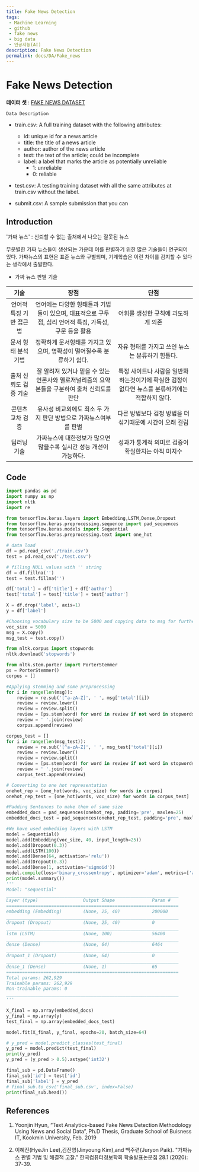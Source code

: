 ```yaml
---
title: Fake News Detection
tags: 
 - Machine Learning
 - github
 - fake news
 - big data
 - 인공지능(AI)
description: Fake News Detection
permalink: docs/DA/Fake_news
---
```


# Fake News Detection
**데이터 셋** : [FAKE NEWS DATASET](https://www.kaggle.com/c/fake-news/data)

`Data Description`

- train.csv: A full training dataset with the following attributes:
    - id: unique id for a news article
    - title: the title of a news article
    - author: author of the news article
    - text: the text of the article; could be incomplete
    - label: a label that marks the article as potentially unreliable
        - 1: unreliable
        - 0: reliable

- test.csv: A testing training dataset with all the same attributes at train.csv without the label.
- submit.csv: A sample submission that you can

## Introduction

'가짜 뉴스' : 신뢰할 수 없는 출처에서 나오는 잘못된 뉴스

무분별한 가짜 뉴스들이 생산되는 가운데 이를 판별하기 위한 많은 기술들이 연구되어 있다.
가짜뉴스의 표현은 표준 뉴스와 구별되며, 기계학습은 이런 차이를 감지할 수 있다는 생각에서 출발한다. 

- 가짜 뉴스 판별 기술

|기술|장점|단점|
|:------------------------:|:----:|:----:|
|언어적 특징 기반 접근법|언어에는 다양한 형태들과 기법들이 있으며, 대표적으로 구두점, 심리 언어적 특징, 가독성, 구문 등을 활용|어휘를 생성한 규칙에 과도하게 의존|
|문서 형태 분석 기법|정확하게 문서형태를 가지고 있으며, 명확성이 떨어질수록 분류하기 쉽다.|자유 형태를 가지고 쓰인 뉴스는 분류하기 힘들다.|
|출처 신뢰도 검증 기술|잘 알려져 있거나 믿을 수 있는 언론사와 옐로저널리즘의 요약본들을 구분하여 출처 신뢰도를 판단|특정 사이트나 사람을 일반화하는것이기에 확실한 검정이없다면 뉴스를 분류하기에는 적합하지 않다.|
|콘텐츠 교차 검증|유사성 비교외에도 최소 두 가지 판단 방법으로 가짜뉴스여부를 판별|다른 방법보다 검정 방법을 더 섞기때문에 시간이 오래 걸림|
|딥러닝 기술|가짜뉴스에 대한정보가 많으면 많을수록 실시간 성능 개선이 가능하다.|성과가 통계적 의미로 검증이 확실한지는 아직 미지수|


<!-- 출처신뢰도검증 기술은 뉴스기사가 게시된 웹사이트나 출처라고 정의할 수 있는 웹사이트에 관한 데이터베이스 바탕으로 별도로 신뢰성을 확인하여 가짜뉴스를 판별하는 방식이다. 이 방식은 가짜뉴스를 생성하는 곳은 지속적으로 가짜뉴스를 생성하는 습성이 있으며, 진짜뉴스를 생성하는 곳은 지속적으로 진짜뉴스를 게시하는 습성이
있다는 관찰결과를 바탕으로 작동한다. 따라서 잘 알려져 있거나 믿을 수 있는 언론사와 옐로저널리즘의 요약본들을 구분하여 출처 신뢰도를 판단한다고도 볼 수 있다. 내용 안에 포함되어 있는 사진 및 문서, 상기되어 있는 출처에 대한 데이터베이스 기반 신뢰성 검증을 실행하는 경우도 포함 될 수 있다. -->

## Code

```python
import pandas as pd
import numpy as np
import nltk
import re

from tensorflow.keras.layers import Embedding,LSTM,Dense,Dropout
from tensorflow.keras.preprocessing.sequence import pad_sequences
from tensorflow.keras.models import Sequential
from tensorflow.keras.preprocessing.text import one_hot

# data load
df = pd.read_csv('./train.csv')
test = pd.read_csv('./test.csv')

# filling NULL values with '' string
df = df.fillna('')
test = test.fillna('')

df['total'] = df['title'] + df['author']
test['total'] = test['title'] + test['author']

X = df.drop('label', axis=1)
y = df['label']

#Choosing vocabulary size to be 5000 and copying data to msg for further cleaning
voc_size = 5000
msg = X.copy()
msg_test = test.copy()

from nltk.corpus import stopwords
nltk.download('stopwords')

from nltk.stem.porter import PorterStemmer
ps = PorterStemmer()
corpus = []

#Applying stemming and some preprocessing
for i in range(len(msg)):
    review = re.sub('[^a-zA-Z]', ' ', msg['total'][i])
    review = review.lower()
    review = review.split()
    review = [ps.stem(word) for word in review if not word in stopwords.words('english')]
    review = ' '.join(review)
    corpus.append(review)

corpus_test = []
for i in range(len(msg_test)):
    review = re.sub('[^a-zA-Z]', ' ', msg_test['total'][i])
    review = review.lower()
    review = review.split()
    review = [ps.stem(word) for word in review if not word in stopwords.words('english')]
    review = ' '.join(review)
    corpus_test.append(review)

# Converting to one hot representation
onehot_rep = [one_hot(words, voc_size) for words in corpus]
onehot_rep_test = [one_hot(words, voc_size) for words in corpus_test]

#Padding Sentences to make them of same size
embedded_docs = pad_sequences(onehot_rep, padding='pre', maxlen=25)
embedded_docs_test = pad_sequences(onehot_rep_test, padding='pre', maxlen=25)

#We have used embedding layers with LSTM
model = Sequential()
model.add(Embedding(voc_size, 40, input_length=25))
model.add(Dropout(0.3))
model.add(LSTM(100))
model.add(Dense(64, activation='relu'))
model.add(Dropout(0.3))
model.add(Dense(1, activation='sigmoid'))
model.compile(loss='binary_crossentropy', optimizer='adam', metrics=['accuracy'])
print(model.summary())
'''
Model: "sequential"
_________________________________________________________________
Layer (type)                 Output Shape              Param #   
=================================================================
embedding (Embedding)        (None, 25, 40)            200000    
_________________________________________________________________
dropout (Dropout)            (None, 25, 40)            0
_________________________________________________________________
lstm (LSTM)                  (None, 100)               56400
_________________________________________________________________
dense (Dense)                (None, 64)                6464
_________________________________________________________________
dropout_1 (Dropout)          (None, 64)                0
_________________________________________________________________
dense_1 (Dense)              (None, 1)                 65
=================================================================
Total params: 262,929
Trainable params: 262,929
Non-trainable params: 0
_________________________________________________________________
'''

X_final = np.array(embedded_docs)
y_final = np.array(y)
test_final = np.array(embedded_docs_test)

model.fit(X_final, y_final, epochs=20, batch_size=64)

# y_pred = model.predict_classes(test_final)
y_pred = model.predict(test_final)
print(y_pred)
y_pred = (y_pred > 0.5).astype('int32')

final_sub = pd.DataFrame()
final_sub['id'] = test['id']
final_sub['label'] = y_pred
# final_sub.to_csv('final_sub.csv', index=False)
print(final_sub.head())
```

<!-- 데이터 전처리에서 다음 단계를 따릅니다. 
1. 먼저 영어 문자를 제외한 모든 시퀀스가 ​​문자열에서 제거됩니다. 
2. 다음으로, 대문자와 소문자에 대한 잘못된 예측이나 모호성을 피하기 위해 문자열의 모든 문자를 소문자로 변환합니다. 
3. 다음으로 모든 문장을 단어로 토큰화합니다. 
4. 빠른 처리를 위해 토큰화된 단어에 형태소 분석을 적용합니다. 
5. 다음으로 단어를 결합하여 말뭉치에 저장합니다. -->

## References

1. Yoonjin Hyun, “Text Analytics-based Fake News Detection Methodology Using News and Social Data”, Ph.D Thesis, Graduate School of Buisness IT, Kookmin University, Feb. 2019

2. 이혜진(HyeJin Lee),김진영(Jinyoung Kim),and 백주련(Juryon Paik). "가짜뉴스 판별 기법 및 해결책 고찰." 한국컴퓨터정보학회 학술발표논문집 28.1 (2020): 37-39.
